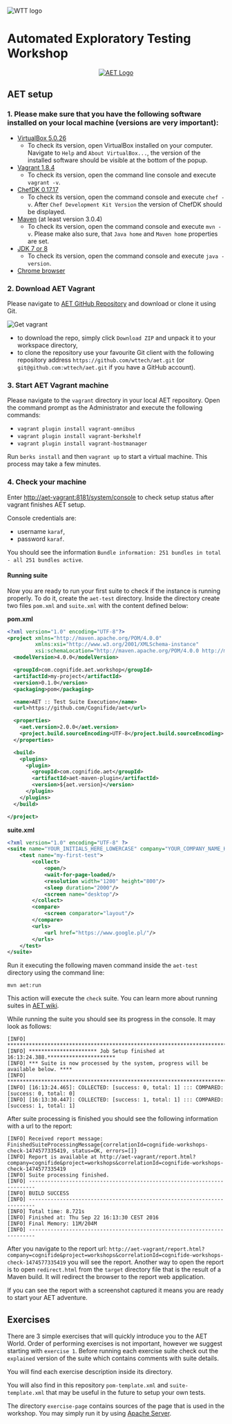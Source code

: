 ![WTT logo](assets/wtt-logo.png)

# Automated Exploratory Testing Workshop
<p align="center">
  <a href="https://github.com/wttech/aet" target="_blank">
    <img src="assets/aet-logo-black.png" alt="AET Logo"/>
  </a>
</p>

## AET setup

### 1. Please make sure that you have the following software installed on your local machine (versions are very important):
   * [VirtualBox 5.0.26](https://www.virtualbox.org/wiki/Download_Old_Builds_5_0)
      * To check its version, open VirtualBox installed on your computer. Navigate to `Help` and `About VirtualBox...`, the version of the installed software should be visible at the bottom of the popup.
   * [Vagrant 1.8.4](https://releases.hashicorp.com/vagrant/1.8.4/)
      * To check its version, open the command line console and execute `vagrant -v`.
   * [ChefDK 0.17.17](https://downloads.chef.io/chef-dk/)
      * To check its version, open the command console and execute `chef -v`. After `Chef Development Kit Version` the version of ChefDK should be displayed.
   * [Maven](https://maven.apache.org/download.cgi) (at least version 3.0.4)
      * To check its version, open the command console and execute `mvn -v`. Please make also sure, that `Java home` and `Maven home` properties are set.
   * [JDK 7 or 8](http://www.oracle.com/technetwork/java/javase/downloads/jdk7-downloads-1880260.html)
      * To check its version, open the command console and execute `java -version`.
   * [Chrome browser](https://www.google.com/chrome/browser/desktop/)

### 2. Download AET Vagrant
Please navigate to [AET GitHub Repository](https://github.com/wttech/aet) and download or clone it using Git.

![Get vagrant](assets/get-vagrant.png)

   * to download the repo, simply click `Download ZIP` and unpack it to your workspace directory,
   * to clone the repository use your favourite Git client with the following repository address `https://github.com/wttech/aet.git` (or `git@github.com:wttech/aet.git` if you have a GitHub account).

### 3. Start AET Vagrant machine
Please navigate to the `vagrant` directory in your local AET repository.
Open the command prompt as the Administrator and execute the following commands:

   * `vagrant plugin install vagrant-omnibus`
   * `vagrant plugin install vagrant-berkshelf`
   * `vagrant plugin install vagrant-hostmanager`

Run `berks install` and then `vagrant up` to start a virtual machine. This process may take a few minutes.

### 4. Check your machine
Enter [http://aet-vagrant:8181/system/console](http://aet-vagrant:8181/system/console) to check setup status after vagrant finishes AET setup.

Console credentials are: 

   * username `karaf`, 
   * password `karaf`.

You should see the information `Bundle information: 251 bundles in total - all 251 bundles active`.

#### Running suite

Now you are ready to run your first suite to check if the instance is running properly. To do it, create the `aet-test` directory.
Inside the directory create two files `pom.xml` and `suite.xml` with the content defined below:

**pom.xml**
```xml
<?xml version="1.0" encoding="UTF-8"?>
<project xmlns="http://maven.apache.org/POM/4.0.0"
         xmlns:xsi="http://www.w3.org/2001/XMLSchema-instance"
         xsi:schemaLocation="http://maven.apache.org/POM/4.0.0 http://maven.apache.org/xsd/maven-4.0.0.xsd">
  <modelVersion>4.0.0</modelVersion>

  <groupId>com.cognifide.aet.workshop</groupId>
  <artifactId>my-project</artifactId>
  <version>0.1.0</version>
  <packaging>pom</packaging>

  <name>AET :: Test Suite Execution</name>
  <url>https://github.com/Cognifide/aet</url>

  <properties>
    <aet.version>2.0.0</aet.version>
    <project.build.sourceEncoding>UTF-8</project.build.sourceEncoding>
  </properties>

  <build>
    <plugins>
      <plugin>
        <groupId>com.cognifide.aet</groupId>
        <artifactId>aet-maven-plugin</artifactId>
        <version>${aet.version}</version>
      </plugin>
    </plugins>
  </build>

</project>

```

**suite.xml**
```xml
<?xml version="1.0" encoding="UTF-8" ?>
<suite name="YOUR_INITIALS_HERE_LOWERCASE" company="YOUR_COMPANY_NAME_HERE_LOWERCASE" project="workshops">
    <test name="my-first-test">
        <collect>
            <open/>
            <wait-for-page-loaded/>
            <resolution width="1200" height="800"/>
            <sleep duration="2000"/>
            <screen name="desktop"/>
        </collect>
        <compare>
            <screen comparator="layout"/>
        </compare>
        <urls>
            <url href="https://www.google.pl/"/>
        </urls>
    </test>
</suite>
```

Run it executing the following maven command inside the `aet-test` directory using the command line:

`mvn aet:run`

This action will execute the `check` suite. 
You can learn more about running suites in [AET wiki](https://github.com/wttech/aet/wiki/RunningSuite).

While running the suite you should see its progress in the console. It may look as follows:

```
[INFO] ********************************************************************************
[INFO] ********************** Job Setup finished at 16:13:24.388.**********************
[INFO] *** Suite is now processed by the system, progress will be available below. ****
[INFO] ********************************************************************************
[INFO] [16:13:24.465]: COLLECTED: [success: 0, total: 1] ::: COMPARED: [success: 0, total: 0]
[INFO] [16:13:30.447]: COLLECTED: [success: 1, total: 1] ::: COMPARED: [success: 1, total: 1]
```

After suite processing is finished you should see the following information with a url to the report:

```
[INFO] Received report message: FinishedSuiteProcessingMessage{correlationId=cognifide-workshops-check-1474577335419, status=OK, errors=[]}
[INFO] Report is available at http://aet-vagrant/report.html?company=cognifide&project=workshops&correlationId=cognifide-workshops-check-1474577335419
[INFO] Suite processing finished.
[INFO] ------------------------------------------------------------------------
[INFO] BUILD SUCCESS
[INFO] ------------------------------------------------------------------------
[INFO] Total time: 8.721s
[INFO] Finished at: Thu Sep 22 16:13:30 CEST 2016
[INFO] Final Memory: 11M/204M
[INFO] ------------------------------------------------------------------------
```

After you navigate to the report url: 
`http://aet-vagrant/report.html?company=cognifide&project=workshops&correlationId=cognifide-workshops-check-1474577335419`
you will see the report. Another way to open the report is to open `redirect.html` from the `target` directory file that is the result of a Maven build. 
It will redirect the browser to the report web application. 

If you can see the report with a screenshot captured it means you are ready to start your AET adventure.

## Exercises
There are 3 simple exercises that will quickly introduce you to the AET World. 
Order of performing exercises is not important, however we suggest starting with `exercise 1`.
Before running each exercise suite check out the `explained` version of the suite which contains comments with suite details.

You will find each exercise description inside its directory.

You will also find in this repository `pom-template.xml` and `suite-template.xml` that may be useful in the future to setup your own tests.

The directory `exercise-page` contains sources of the page that is used in the workshop. You may simply run it by using [Apache Server](https://httpd.apache.org/download.cgi).
